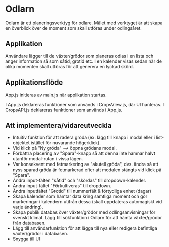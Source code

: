 # Odlarn

Odlarn är ett planeringsverktyg för odlare. Målet med verktyget är att skapa en överblick över de moment som skall utföras under odlingsåret.

## Applikation
Användare lägger till de växter/grödor som planeras odlas i en lista och anger information så som såtid, grotid etc. I en kalender visas sedan när de olika momenten skall utföras för att generera en lyckad skörd.

## Applikationsflöde
App.js initieras av main.js när applikation startas. 

I App.js deklareras funktioner som används i CropsView.js, där UI hanteras. 
I CropsAPI.js deklareras funktioner som används i App.js.

## Att implementera/vidareutveckla
* Intuitiv funktion för att radera gröda (ex. lägg till knapp i modal eller i list-objektet istället för nuvarande högerklick).
* Vid klick på "Ny gröda" --> öppna grödans modal.
* Förbättra placering av "Spara"-knapp så att denna inte hamnar halvt utanför modal-rutan i vissa lägen.
* Var konsekvent med fetmarkering av "akutell gröda", dvs. ändra så att nyss sparad gröda är fetmarkerad efter att modalen stängts vid klick på "Spara".
* Ändra input-fälten "såtid" och "skördas" till dropdown-kalender.
* Ändra input-fältet "Förkultiveras" till dropdown.
* Ändra inputfältet "Grotid" till nummerfält & förtydliga enhet (dagar)
* Skapa kalender som hämtar data kring samtliga moment och gör markeringar i kalendern utifrån dessa (skall uppdateras automagiskt vid varje ändring).
* Skapa publik databas över växter/grödor med odlingsanvisningar för svenskt klimat. Lägg till sökfunktion i Odlarn för att hämta växter/grödor från databasen.
* Lägg till användarfunktion för att lägga till nya eller redigera befintliga växter/grödor i databasen.
* Snygga till UI




